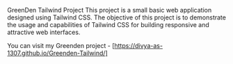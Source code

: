 GreenDen Tailwind Project
This project is a small basic web application designed using Tailwind CSS. The objective of this project is to demonstrate the usage and capabilities of Tailwind CSS for building responsive and attractive web interfaces.

You can visit my Greenden project - [https://divya-as-1307.github.io/Greenden-Tailwind/]
